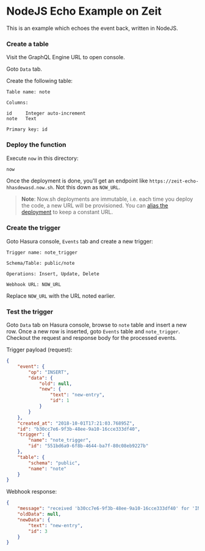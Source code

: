 # NodeJS Echo Example on Zeit

This is an example which echoes the event back, written in NodeJS.

### Create a table

Visit the GraphQL Engine URL to open console.

Goto `Data` tab.

Create the following table:

```
Table name: note

Columns:

id     Integer auto-increment
note   Text

Primary key: id
```

### Deploy the function

Execute `now` in this directory:

```bash
now
```

Once the deployment is done, you'll get an endpoint like
`https://zeit-echo-hhasdewasd.now.sh`. Not this down as `NOW_URL`. 

> **Note**: Now.sh deployments are immutable, i.e. each time you deploy the
> code, a new URL will be provisioned. You can [alias the
> deployment](https://zeit.co/docs/getting-started/assign-a-domain-name#1.-using-a-now.sh-domain)
> to keep a constant URL. 

### Create the trigger

Goto Hasura console, `Events` tab and create a new trigger:

```
Trigger name: note_trigger

Schema/Table: public/note

Operations: Insert, Update, Delete

Webhook URL: NOW_URL
```

Replace `NOW_URL` with the URL noted earlier.


### Test the trigger

Goto `Data` tab on Hasura console, browse to `note` table and insert a new row.
Once a new row is inserted, goto `Events` table and `note_trigger`. Checkout the
request and response body for the processed events.

Trigger payload (request):
```json
{
    "event": {
        "op": "INSERT",
        "data": {
            "old": null,
            "new": {
                "text": "new-entry",
                "id": 1
            }
        }
    },
    "created_at": "2018-10-01T17:21:03.76895Z",
    "id": "b30cc7e6-9f3b-48ee-9a10-16cce333df40",
    "trigger": {
        "name": "note_trigger",
        "id": "551bd6a9-6f8b-4644-ba7f-80c08eb9227b"
    },
    "table": {
        "schema": "public",
        "name": "note"
    }
}
```

Webhook response:
```json
{
    "message": "received 'b30cc7e6-9f3b-48ee-9a10-16cce333df40' for 'INSERT' operation on 'note' table in 'public' schema from 'note_trigger' trigger",
    "oldData": null,
    "newData": {
        "text": "new-entry",
        "id": 3
    }
}
```

